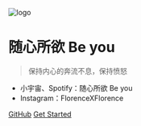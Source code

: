 <!-- _coverpage.md -->

![logo](_media/icon.svg)

# 随心所欲 Be you

> 保持内心的奔流不息，保持愤怒

- 小宇宙、Spotify：随心所欲 Be you
- Instagram：FlorenceXFlorence

[GitHub](https://github.com/docsifyjs/docsify/)
[Get Started](#docsify)
